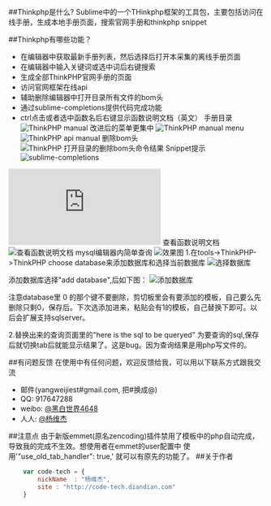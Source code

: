 ##Thinkphp是什么?
Sublime中的一个THinkphp框架的工具包，主要包括访问在线手册，生成本地手册页面，搜索官网手册和thinkphp snippet

##Thinkphp有哪些功能？

*  在编辑器中获取最新手册列表，然后选择后打开本采集的离线手册页面
*  在编辑器中输入关键词或选中词后右键搜索
*  生成全部ThinkPHP官网手册的页面
*  访问官网框架在线api
*  辅助删除编辑器中打开目录所有文件的bom头
*  通过sublime-completions提供代码完成功能
*  ctrl点击或者选中函数名后右键显示函数说明文档（英文） 
手册目录
![ThinkPHP manual](http://ww2.sinaimg.cn/large/50075709tw1dytu1g1xa1j.jpg)
改进后的菜单更集中
![ThinkPHP manual menu](http://ww4.sinaimg.cn/large/50075709tw1dyzlv2uk6oj.jpg)
![ThinkPHP api manual](http://ww3.sinaimg.cn/large/50075709tw1dyzlvmdds7j.jpg)
删除bom头
![ThinkPHP 打开目录的删除bom头命令结果](http://ww4.sinaimg.cn/large/50075709tw1dyzlvbi4daj.jpg)
Snippet提示
![sublime-completions](http://bbs.thinkphp.cn/data/attachment/forum/201207/27/0942179zll1qlqs9dsn3tt.png)

![视频: 用Sublime text2的Thinkphp插件 像zencoding)一样快速开发TP](http://v.youku.com/v_show/id_XNTA1NjE2MTM2.html)
查看函数说明文档
![查看函数说明文档](http://ww3.sinaimg.cn/mw1024/50075709jw1e5r7cp53hcj20n60brq57.jpg "查看函数说明文档")
mysql编辑器内简单查询
![效果图](http://ww2.sinaimg.cn/mw1024/50075709jw1e61cpyt7esj20vc0nbq7p.jpg "效果图")
1.在tools->ThinkPHP->ThinkPHP choose database来添加数据库和选择当前数据库
![选择数据库](http://ww2.sinaimg.cn/mw1024/50075709jw1e61cpzgtwpj20e304tmxg.jpg "选择数据库")

添加数据库选择"add database",后如下图：
![添加数据库](http://ww2.sinaimg.cn/mw1024/50075709jw1e61cpzwnbqj20j10hv0ul.jpg)

注意database里 0 的那个键不要删除，剪切板里会有要添加的模板，自己要么先删除只剩0，保存后。下次选添加进来，粘贴会有1的模板，自己替换下即可。以后会扩展支持sqlserver。

2.替换出来的查询页面里的"here is the sql to be queryed" 为要查询的sql,保存后就切换tab后就能显示结果了。这是bug。因为查询结果是用php写文件的。

##有问题反馈
在使用中有任何问题，欢迎反馈给我，可以用以下联系方式跟我交流

* 邮件(yangweijiest#gmail.com, 把#换成@)
* QQ: 917647288
* weibo: [@黑白世界4648](http://weibo.com/1342658313)
* 人人: [@杨维杰](http://www.renren.com/247050624)

##注意点
由于新版emmet(原名zencoding)插件禁用了模板中的php自动完成，导致我的完成不生效。想使用者在emmet的user配置中 使用'"use_old_tab_handler": true,' 就可以有原先的功能了。
##关于作者

```javascript
	var code-tech = {
		nickName  : "杨维杰",
		site : "http://code-tech.diandian.com"
	}
```